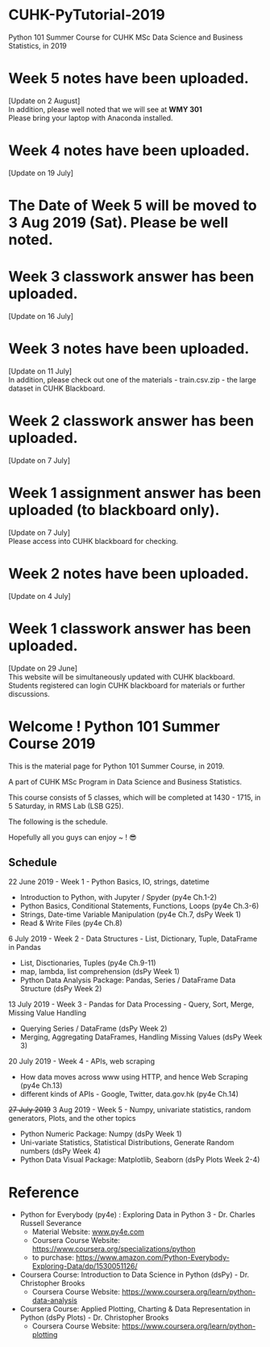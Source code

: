 # CUHK-PyTutorial-2019
Python 101 Summer Course for CUHK MSc Data Science and Business Statistics, in 2019

# Week 5 notes have been uploaded.
[Update on 2 August]\
In addition, please well noted that we will see at **WMY 301**<br>
Please bring your laptop with Anaconda installed.

# Week 4 notes have been uploaded.
[Update on 19 July]

# The Date of Week 5 will be moved to 3 Aug 2019 (Sat). Please be well noted.
# Week 3 classwork answer has been uploaded.
[Update on 16 July]

# Week 3 notes have been uploaded.
[Update on 11 July]\
In addition, please check out one of the materials - train.csv.zip - the large dataset in CUHK Blackboard.

# Week 2 classwork answer has been uploaded.
[Update on 7 July]

# Week 1 assignment answer has been uploaded (to blackboard only).
[Update on 7 July]\
Please access into CUHK blackboard for checking.

# Week 2 notes have been uploaded.
[Update on 4 July]

# Week 1 classwork answer has been uploaded.
[Update on 29 June]\
This website will be simultaneously updated with CUHK blackboard.
Students registered can login CUHK blackboard for materials or further discussions.

# Welcome ! Python 101 Summer Course 2019
This is the material page for Python 101 Summer Course, in 2019.

A part of CUHK MSc Program in Data Science and Business Statistics.


This course consists of 5 classes, which will be completed at 1430 - 1715, in 5 Saturday, in RMS Lab (LSB G25). 

The following is the schedule.

Hopefully all you guys can enjoy ~ ! :sunglasses:

## Schedule
22 June 2019 - Week 1 - Python Basics, IO, strings, datetime
  * Introduction to Python, with Jupyter / Spyder (py4e Ch.1-2)
  * Python Basics, Conditional Statements, Functions, Loops (py4e Ch.3-6)
  * Strings, Date-time Variable Manipulation (py4e Ch.7, dsPy Week 1)
  * Read & Write Files (py4e Ch.8)

6 July 2019 - Week 2 - Data Structures - List, Dictionary, Tuple, DataFrame in Pandas
  * List, Disctionaries, Tuples (py4e Ch.9-11)
  * map, lambda, list comprehension (dsPy Week 1)
  * Python Data Analysis Package: Pandas, Series / DataFrame Data Structure (dsPy Week 2)

13 July 2019 - Week 3 - Pandas for Data Processing - Query, Sort, Merge, Missing Value Handling
  * Querying Series / DataFrame (dsPy Week 2)
  * Merging, Aggregating DataFrames, Handling Missing Values (dsPy Week 3)

20 July 2019 - Week 4 - APIs, web scraping 
  * How data moves across www using HTTP, and hence Web Scraping (py4e Ch.13)
  * different kinds of APIs - Google, Twitter, data.gov.hk (py4e Ch.14)

~~27 July 2019~~ 3 Aug 2019 - Week 5 - Numpy, univariate statistics, random generators, Plots, and the other topics
  * Python Numeric Package: Numpy (dsPy Week 1)
  * Uni-variate Statistics, Statistical Distributions, Generate Random numbers (dsPy Week 4)
  * Python Data Visual Package: Matplotlib, Seaborn (dsPy Plots Week 2-4)
  
# Reference
*  Python for Everybody (py4e) : Exploring Data in Python 3 - Dr. Charles Russell Severance
   -  Material Website: www.py4e.com
   -  Coursera Course Website: https://www.coursera.org/specializations/python
   -  to purchase: https://www.amazon.com/Python-Everybody-Exploring-Data/dp/1530051126/
*  Coursera Course: Introduction to Data Science in Python (dsPy) - Dr. Christopher Brooks
   -  Coursera Course Website: https://www.coursera.org/learn/python-data-analysis
*  Coursera Course: Applied Plotting, Charting & Data Representation in Python (dsPy Plots) - Dr. Christopher Brooks
   -  Coursera Course Website: https://www.coursera.org/learn/python-plotting
